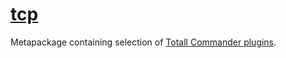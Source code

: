 # [tcp](https://chocolatey.org/packages/tcp)

Metapackage containing selection of [Totall Commander plugins](https://chocolatey.org/packages?q=tag%3Atcplugin).
